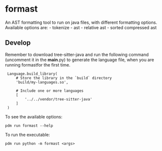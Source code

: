 # formast

An AST formatting tool to run on java files, with different formatting options. Available options are: 
    - tokenize
    - ast 
    - relative ast
    - sorted compressed ast


## Develop

Remember to download tree-sitter-java and run the following command (uncomment it in the __main__.py) to generate the language file, when you are running formastfor the first time.

```console
 Language.build_library(
     # Store the library in the `build` directory
     'build/my-languages.so',

     # Include one or more languages
     [
         '../../vendor/tree-sitter-java'
     ]
 )
```

To see the available options:
```console
pdm run formast --help
```

To run the executable:
```console
pdm run python -m formast <args>
```



